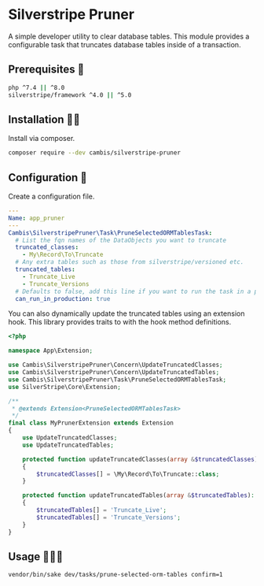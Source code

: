 # Silverstripe Pruner

A simple developer utility to clear database tables. This module provides a configurable task that truncates database tables inside of a transaction.

## Prerequisites 🦺

```sh
php ^7.4 || ^8.0
silverstripe/framework ^4.0 || ^5.0
```

## Installation 👷‍♀️

Install via composer.

```sh
composer require --dev cambis/silverstripe-pruner
```

## Configuration 🚧

Create a configuration file.

```yml
---
Name: app_pruner
---
Cambis\SilverstripePruner\Task\PruneSelectedORMTablesTask:
  # List the fqn names of the DataObjects you want to truncate
  truncated_classes:
    - My\Record\To\Truncate
  # Any extra tables such as those from silverstripe/versioned etc.
  truncated_tables:
    - Truncate_Live
    - Truncate_Versions
  # Defaults to false, add this line if you want to run the task in a production environment
  can_run_in_production: true
```

You can also dynamically update the truncated tables using an extension hook. This library provides traits to with the hook method definitions.

```php
<?php

namespace App\Extension;

use Cambis\SilverstripePruner\Concern\UpdateTruncatedClasses;
use Cambis\SilverstripePruner\Concern\UpdateTruncatedTables;
use Cambis\SilverstripePruner\Task\PruneSelectedORMTablesTask;
use SilverStripe\Core\Extension;

/**
 * @extends Extension<PruneSelectedORMTablesTask>
 */
final class MyPrunerExtension extends Extension
{
    use UpdateTruncatedClasses;
    use UpdateTruncatedTables;

    protected function updateTruncatedClasses(array &$truncatedClasses): void
    {
        $truncatedClasses[] = \My\Record\To\Truncate::class;
    }

    protected function updateTruncatedTables(array &$truncatedTables): void
    {
        $truncatedTables[] = 'Truncate_Live';
        $truncatedTables[] = 'Truncate_Versions';
    }
}
```

## Usage 🏃🏃🏃

```sh
vendor/bin/sake dev/tasks/prune-selected-orm-tables confirm=1
```
